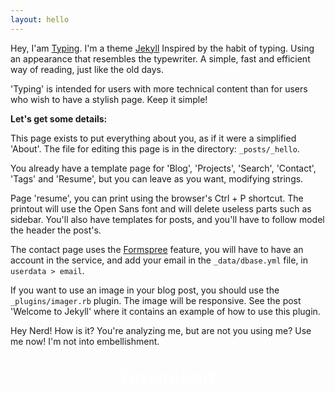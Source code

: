 ```yaml
---
layout: hello
---
```



Hey, I'am [Typing](https://github.com/williamcanin/typing-jekyll-template). I'm a theme [Jekyll](https://jekyllrb.com) Inspired by the habit of typing. Using an appearance that resembles the typewriter. A simple, fast and efficient way of reading, just like the old days.

'Typing' is intended for users with more technical content than for users who wish to have a stylish page. Keep it simple!

**Let's get some details:**

This page exists to put everything about you, as if it were a simplified 'About'. The file for editing this page is in the directory: `_posts/_hello`.

You already have a template page for 'Blog', 'Projects', 'Search', 'Contact', 'Tags' and 'Resume', but you can leave as you want, modifying strings.

Page 'resume', you can print using the browser's Ctrl + P shortcut. The printout will use the Open Sans font and will delete useless parts such as sidebar. You'll also have templates for posts, and you'll have to follow model the header the post's.

The contact page uses the [Formspree](https://formspree.io/) feature, you will have to have an account in the service, and add your email in the `_data/dbase.yml` file, in `userdata > email`.

If you want to use an image in your blog post, you should use the `_plugins/imager.rb` plugin. The image will be responsive. See the post 'Welcome to Jekyll' where it contains an example of how to use this plugin.

Hey Nerd! How is it? You're analyzing me, but are not you using me? Use me now! I'm not into embellishment.


<div style="width: 200px;margin: 30px auto;text-align: center;" class="download">
  <a style="color: #fff;padding: 2%;width: 200px;font-size: 2rem;text-decoration: none;" href="https://github.com/williamcanin/typing-jekyll-template" target="_blank" class="btn btn-success">Download</a>
</div>
